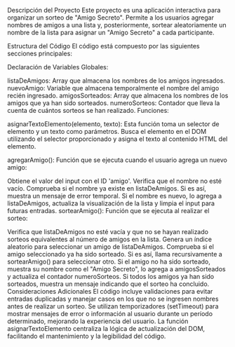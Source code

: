 Descripción del Proyecto
Este proyecto es una aplicación interactiva para organizar un sorteo de "Amigo Secreto". Permite a los usuarios agregar nombres de amigos a una lista y, posteriormente, sortear aleatoriamente un nombre de la lista para asignar un "Amigo Secreto" a cada participante.

Estructura del Código
El código está compuesto por las siguientes secciones principales:

Declaración de Variables Globales:

listaDeAmigos: Array que almacena los nombres de los amigos ingresados.
nuevoAmigo: Variable que almacena temporalmente el nombre del amigo recién ingresado.
amigosSorteados: Array que almacena los nombres de los amigos que ya han sido sorteados.
numeroSorteos: Contador que lleva la cuenta de cuántos sorteos se han realizado.
Funciones:

asignarTextoElemento(elemento, texto): Esta función toma un selector de elemento y un texto como parámetros. Busca el elemento en el DOM utilizando el selector proporcionado y asigna el texto al contenido HTML del elemento.

agregarAmigo(): Función que se ejecuta cuando el usuario agrega un nuevo amigo:

Obtiene el valor del input con el ID 'amigo'.
Verifica que el nombre no esté vacío.
Comprueba si el nombre ya existe en listaDeAmigos. Si es así, muestra un mensaje de error temporal.
Si el nombre es nuevo, lo agrega a listaDeAmigos, actualiza la visualización de la lista y limpia el input para futuras entradas.
sortearAmigo(): Función que se ejecuta al realizar el sorteo:

Verifica que listaDeAmigos no esté vacía y que no se hayan realizado sorteos equivalentes al número de amigos en la lista.
Genera un índice aleatorio para seleccionar un amigo de listaDeAmigos.
Comprueba si el amigo seleccionado ya ha sido sorteado. Si es así, llama recursivamente a sortearAmigo() para seleccionar otro.
Si el amigo no ha sido sorteado, muestra su nombre como el "Amigo Secreto", lo agrega a amigosSorteados y actualiza el contador numeroSorteos.
Si todos los amigos ya han sido sorteados, muestra un mensaje indicando que el sorteo ha concluido.
Consideraciones Adicionales
El código incluye validaciones para evitar entradas duplicadas y manejar casos en los que no se ingresen nombres antes de realizar un sorteo.
Se utilizan temporizadores (setTimeout) para mostrar mensajes de error o información al usuario durante un período determinado, mejorando la experiencia del usuario.
La función asignarTextoElemento centraliza la lógica de actualización del DOM, facilitando el mantenimiento y la legibilidad del código.
